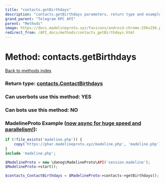 ```yaml
---
title: "contacts.getBirthdays"
description: "contacts.getBirthdays parameters, return type and example"
grand_parent: "Telegram RPC API"
parent: "Methods"
image: https://docs.madelineproto.xyz/favicons/android-chrome-256x256.png
redirect_from: /API_docs/methods/contacts_getBirthdays.html
---
```

# Method: contacts.getBirthdays
[Back to methods index](index.html)





### Return type: [contacts.ContactBirthdays](/API_docs/types/contacts.ContactBirthdays.html)

### Can userbots use this method: **YES**

### Can bots use this method: **NO**


### MadelineProto Example ([now async for huge speed and parallelism!](https://docs.madelineproto.xyz/docs/ASYNC.html)):


```php
if (!file_exists('madeline.php')) {
    copy('https://phar.madelineproto.xyz/madeline.php', 'madeline.php');
}
include 'madeline.php';

$MadelineProto = new \danog\MadelineProto\API('session.madeline');
$MadelineProto->start();

$contacts_ContactBirthdays = $MadelineProto->contacts->getBirthdays();
```

